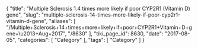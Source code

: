 {
    "title": "Multiple Sclerosis 1.4 times more likely if poor CYP2R1 (Vitamin D) gene",
    "slug": "multiple-sclerosis-14-times-more-likely-if-poor-cyp2r1-vitamin-d-gene",
    "aliases": [
        "/Multiple+Sclerosis+14+times+more+likely+if+poor+CYP2R1+Vitamin+D+gene+\u2013+Aug+2017",
        "/8630"
    ],
    "tiki_page_id": 8630,
    "date": "2017-08-05",
    "categories": [
        "Category"
    ],
    "tags": [
        "Category"
    ]
}